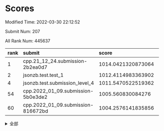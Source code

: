 # Scores

Modified Time: 2022-03-30 22:12:52

Submit Num: 207

All Rank Num: 445637

| rank |               submit               |       score        |       sigma        | pk_num |
| :--- | :--------------------------------- | :----------------- | :----------------- | :----- |
| 1    | cpp.21_12_24.submission-2b2ea0d7   | 1014.0421320873064 | 0.810970820873447  | 8614   |
| 2    | jsonzb.test.test_1                 | 1012.4114983363902 | 0.8095634096462933 | 8613   |
| 4    | jsonzb.test.submission_level_4     | 1011.5470522519362 | 0.8167110564852954 | 8611   |
| 54   | cpp.2022_01_09.submission-5b0e3de2 | 1005.560830084276  | 0.7340290433874955 | 8616   |
| 60   | cpp.2022_01_09.submission-816672bd | 1004.2576141835856 | 0.7040050399648298 | 8610   |


<details>
<summary>全部</summary>

| rank |                 submit                 |       score        |       sigma        | pk_num |
| :--- | :------------------------------------- | :----------------- | :----------------- | :----- |
| 1    | cpp.21_12_24.submission-2b2ea0d7       | 1014.0421320873064 | 0.810970820873447  | 8614   |
| 2    | jsonzb.test.test_1                     | 1012.4114983363902 | 0.8095634096462933 | 8613   |
| 3    | gobigger.level_3.submission_level_3_33 | 1012.3908837815444 | 0.794911303213594  | 8611   |
| 4    | jsonzb.test.submission_level_4         | 1011.5470522519362 | 0.8167110564852954 | 8611   |
| 5    | gobigger.level_3.submission_level_3_3  | 1011.4466564184827 | 0.7656964367970475 | 8609   |
| 6    | gobigger.level_3.submission_level_3_40 | 1011.208907357295  | 0.7744802918415569 | 8609   |
| 7    | gobigger.level_3.submission_level_3_4  | 1011.0850074029357 | 0.7549718568484097 | 8609   |
| 8    | gobigger.level_3.submission_level_3_41 | 1011.0523038673398 | 0.7718539860185165 | 8612   |
| 9    | gobigger.level_3.submission_level_3_39 | 1011.0451840679808 | 0.7462675661439944 | 8614   |
| 10   | gobigger.level_3.submission_level_3_18 | 1010.9691019985005 | 0.7538037175640154 | 8616   |
| 11   | gobigger.level_3.submission_level_3_44 | 1010.9425274352426 | 0.7890758404435009 | 8608   |
| 12   | gobigger.level_3.submission_level_3_29 | 1010.8570490021074 | 0.7483395648050171 | 8612   |
| 13   | gobigger.level_3.submission_level_3_5  | 1010.8317950216438 | 0.767213653051815  | 8610   |
| 14   | gobigger.level_3.submission_level_3_17 | 1010.731248723874  | 0.7560913158183896 | 8614   |
| 15   | gobigger.level_3.submission_level_3_24 | 1010.687804428696  | 0.7610219275273216 | 8605   |
| 16   | gobigger.level_3.submission_level_3_11 | 1010.5036131710038 | 0.755361781267078  | 8617   |
| 17   | gobigger.level_3.submission_level_3_0  | 1010.4354039356269 | 0.8075731569951509 | 8610   |
| 18   | gobigger.level_3.submission_level_3_15 | 1010.4283751524194 | 0.7685915826287657 | 8612   |
| 19   | gobigger.level_3.submission_level_3_13 | 1010.3902961492051 | 0.7746295157850256 | 8613   |
| 20   | gobigger.level_3.submission_level_3_2  | 1010.2649717415854 | 0.7641938271893424 | 8609   |
| 21   | gobigger.level_3.submission_level_3_25 | 1010.1694740122674 | 0.7731386147269547 | 8610   |
| 22   | gobigger.level_3.submission_level_3_49 | 1010.086199395522  | 0.76570846964323   | 8611   |
| 23   | gobigger.level_3.submission_level_3_31 | 1010.0516420790714 | 0.7527461045062271 | 8610   |
| 24   | gobigger.level_3.submission_level_3_38 | 1010.0021667409479 | 0.7623417872265594 | 8612   |
| 25   | gobigger.level_3.submission_level_3_28 | 1009.9772148036596 | 0.7626197710681898 | 8610   |
| 26   | gobigger.level_3.submission_level_3_16 | 1009.9748757092686 | 0.7491628355194349 | 8613   |
| 27   | gobigger.level_3.submission_level_3_12 | 1009.9144750991347 | 0.7605440480929453 | 8611   |
| 28   | gobigger.level_3.submission_level_3_26 | 1009.8178933494097 | 0.735649747563253  | 8618   |
| 29   | gobigger.level_3.submission_level_3_32 | 1009.8157800430827 | 0.7502979501589486 | 8616   |
| 30   | gobigger.level_3.submission_level_3_22 | 1009.7851485798009 | 0.7723229790262053 | 8606   |
| 31   | gobigger.level_3.submission_level_3_19 | 1009.7356655276373 | 0.7295778105281845 | 8614   |
| 32   | gobigger.level_3.submission_level_3_47 | 1009.7187866143935 | 0.7753731481099654 | 8614   |
| 33   | gobigger.level_3.submission_level_3_43 | 1009.6650783146275 | 0.7486141892397241 | 8611   |
| 34   | gobigger.level_3.submission_level_3_35 | 1009.6396937126993 | 0.7688965103808575 | 8610   |
| 35   | gobigger.level_3.submission_level_3_45 | 1009.576245245131  | 0.7511800731993777 | 8611   |
| 36   | gobigger.level_3.submission_level_3_37 | 1009.5756088120181 | 0.7752579679139404 | 8614   |
| 37   | gobigger.level_3.submission_level_3_10 | 1009.5598065766345 | 0.7569185480707696 | 8614   |
| 38   | gobigger.level_3.submission_level_3_48 | 1009.5332796289573 | 0.7332909874545783 | 8612   |
| 39   | gobigger.level_3.submission_level_3_14 | 1009.4909678415531 | 0.7460837380510795 | 8611   |
| 40   | gobigger.level_3.submission_level_3_34 | 1009.4614740367783 | 0.7672679642659622 | 8613   |
| 41   | gobigger.level_3.submission_level_3_23 | 1009.4303914309357 | 0.7424476492832124 | 8619   |
| 42   | gobigger.level_3.submission_level_3_9  | 1009.3977743467785 | 0.7438997763111398 | 8610   |
| 43   | gobigger.level_3.submission_level_3_7  | 1009.3285304194051 | 0.7795198454331795 | 8601   |
| 44   | gobigger.level_3.submission_level_3_42 | 1009.30844735249   | 0.7436156564786299 | 8610   |
| 45   | gobigger.level_3.submission_level_3_8  | 1009.1801841359671 | 0.7455755203747073 | 8613   |
| 46   | gobigger.level_3.submission_level_3_20 | 1009.0940868959036 | 0.7596997844081722 | 8608   |
| 47   | gobigger.level_3.submission_level_3_21 | 1009.0136655817699 | 0.7368925795132062 | 8613   |
| 48   | gobigger.level_3.submission_level_3_6  | 1008.956355240071  | 0.7508383141031615 | 8608   |
| 49   | gobigger.level_3.submission_level_3_30 | 1008.8537225781903 | 0.729755930497247  | 8610   |
| 50   | gobigger.level_3.submission_level_3_46 | 1008.7100092945345 | 0.7345300252271995 | 8614   |
| 51   | gobigger.level_3.submission_level_3_36 | 1008.6595980165032 | 0.7350798995849545 | 8615   |
| 52   | gobigger.level_3.submission_level_3_27 | 1008.5671162730341 | 0.748210216898926  | 8609   |
| 53   | gobigger.level_3.submission_level_3_1  | 1008.5496669249094 | 0.7396975024795428 | 8610   |
| 54   | cpp.2022_01_09.submission-5b0e3de2     | 1005.560830084276  | 0.7340290433874955 | 8616   |
| 55   | gobigger.level_1.submission_level_1_32 | 1004.7885993752163 | 0.7164452657222714 | 8615   |
| 56   | gobigger.level_1.submission_level_1_20 | 1004.7856555585449 | 0.7278099996269735 | 8609   |
| 57   | gobigger.level_1.submission_level_1_11 | 1004.7701485776541 | 0.7162964620278074 | 8608   |
| 58   | gobigger.level_1.submission_level_1_5  | 1004.693205162356  | 0.7292918567354972 | 8611   |
| 59   | gobigger.level_1.submission_level_1_28 | 1004.5808924491591 | 0.7097239723343962 | 8607   |
| 60   | cpp.2022_01_09.submission-816672bd     | 1004.2576141835856 | 0.7040050399648298 | 8610   |
| 61   | gobigger.level_1.submission_level_1_16 | 1004.0814805607919 | 0.7172165112352333 | 8611   |
| 62   | gobigger.level_1.submission_level_1_9  | 1003.9752134530938 | 0.7204819813898512 | 8611   |
| 63   | gobigger.level_1.submission_level_1_8  | 1003.9074011986324 | 0.7112645540530625 | 8616   |
| 64   | gobigger.level_1.submission_level_1_27 | 1003.8322298908008 | 0.7221094668266868 | 8612   |
| 65   | gobigger.level_1.submission_level_1_14 | 1003.7605685976099 | 0.7244061129074242 | 8615   |
| 66   | gobigger.level_1.submission_level_1_15 | 1003.7337136303154 | 0.7136854777081295 | 8609   |
| 67   | gobigger.level_1.submission_level_1_31 | 1003.7313298376974 | 0.7220105927240491 | 8614   |
| 68   | gobigger.level_1.submission_level_1_33 | 1003.7013324840932 | 0.7223678223627806 | 8613   |
| 69   | gobigger.level_1.submission_level_1_44 | 1003.6956979356831 | 0.7107083890129696 | 8608   |
| 70   | gobigger.level_1.submission_level_1_19 | 1003.6926062421624 | 0.7127759483621553 | 8607   |
| 71   | gobigger.level_1.submission_level_1_43 | 1003.654950830738  | 0.7112792316641209 | 8616   |
| 72   | gobigger.level_1.submission_level_1_48 | 1003.6216144057123 | 0.7121009079281637 | 8614   |
| 73   | gobigger.level_1.submission_level_1_30 | 1003.6195358663834 | 0.7182321661838322 | 8614   |
| 74   | gobigger.level_1.submission_level_1_0  | 1003.5578587426223 | 0.7165067155444089 | 8608   |
| 75   | gobigger.level_1.submission_level_1_34 | 1003.5154795668487 | 0.7177976598442658 | 8612   |
| 76   | gobigger.level_1.submission_level_1_49 | 1003.4904214819041 | 0.7318966346935132 | 8618   |
| 77   | gobigger.level_1.submission_level_1_41 | 1003.463568366378  | 0.7215431196648082 | 8607   |
| 78   | gobigger.level_1.submission_level_1_18 | 1003.3938170072756 | 0.7122864350685689 | 8612   |
| 79   | gobigger.level_1.submission_level_1_46 | 1003.3874594173502 | 0.7423476708946932 | 8604   |
| 80   | gobigger.level_1.submission_level_1_45 | 1003.3036701184868 | 0.7199254369698254 | 8606   |
| 81   | gobigger.level_1.submission_level_1_12 | 1003.2660981339951 | 0.7158786583109128 | 8612   |
| 82   | gobigger.level_1.submission_level_1_26 | 1003.245072964461  | 0.7135512588574966 | 8607   |
| 83   | gobigger.level_1.submission_level_1_4  | 1003.1949109687097 | 0.717082171284254  | 8613   |
| 84   | gobigger.level_1.submission_level_1_1  | 1003.1787556535086 | 0.7173376099434917 | 8608   |
| 85   | gobigger.level_1.submission_level_1_36 | 1003.1596564439963 | 0.7097522049457878 | 8613   |
| 86   | gobigger.level_1.submission_level_1_42 | 1003.0882175971885 | 0.7118039715205704 | 8616   |
| 87   | gobigger.level_1.submission_level_1_17 | 1003.042603067756  | 0.7141869255154265 | 8614   |
| 88   | gobigger.level_1.submission_level_1_6  | 1002.9567386118994 | 0.7116534593918059 | 8609   |
| 89   | gobigger.level_1.submission_level_1_10 | 1002.9555077385113 | 0.7191181545821583 | 8610   |
| 90   | gobigger.level_1.submission_level_1_39 | 1002.934104100356  | 0.7271051121238286 | 8611   |
| 91   | gobigger.level_1.submission_level_1_38 | 1002.9056995182186 | 0.7140051316039305 | 8607   |
| 92   | gobigger.level_1.submission_level_1_29 | 1002.896084058039  | 0.7140055420819286 | 8612   |
| 93   | gobigger.level_1.submission_level_1_47 | 1002.7810411901398 | 0.7145802930810776 | 8609   |
| 94   | gobigger.level_1.submission_level_1_35 | 1002.7442344644784 | 0.7107908305984626 | 8612   |
| 95   | gobigger.level_1.submission_level_1_23 | 1002.7202892956078 | 0.7164577895199973 | 8612   |
| 96   | gobigger.level_1.submission_level_1_7  | 1002.6877873118913 | 0.7086465116334707 | 8611   |
| 97   | gobigger.level_1.submission_level_1_37 | 1002.6709063728947 | 0.7056835509234564 | 8610   |
| 98   | gobigger.level_1.submission_level_1_40 | 1002.5666951613015 | 0.7117104407393258 | 8611   |
| 99   | gobigger.level_1.submission_level_1_25 | 1002.5141160837005 | 0.7070391575075025 | 8611   |
| 100  | gobigger.level_1.submission_level_1_22 | 1002.3244308205367 | 0.7264292887112149 | 8609   |
| 101  | gobigger.level_1.submission_level_1_13 | 1002.2454314010201 | 0.7144520989380341 | 8608   |
| 102  | gobigger.level_1.submission_level_1_2  | 1002.2302776143007 | 0.7149092509985212 | 8612   |
| 103  | gobigger.level_1.submission_level_1_3  | 1002.1117177929817 | 0.706959551844014  | 8608   |
| 104  | gobigger.level_1.submission_level_1_24 | 1002.1018930290948 | 0.7081758148551595 | 8615   |
| 105  | gobigger.level_1.submission_level_1_21 | 1001.5262220237433 | 0.7091775032347869 | 8614   |
| 106  | gobigger.random.submission_random_10   | 997.3260379953189  | 0.7033366507325034 | 8619   |
| 107  | gobigger.random.submission_random_44   | 997.181351911825   | 0.7156977510884627 | 8608   |
| 108  | gobigger.random.submission_random_11   | 996.7845493532698  | 0.7112551833043641 | 8613   |
| 109  | gobigger.random.submission_random_15   | 996.7377713112054  | 0.7212101278397517 | 8612   |
| 110  | gobigger.random.submission_random_12   | 996.6915798237836  | 0.7022367094677953 | 8606   |
| 111  | gobigger.random.submission_random_4    | 996.6472971204431  | 0.7059058002689319 | 8607   |
| 112  | gobigger.random.submission_random_3    | 996.6285614320129  | 0.7224296618512317 | 8617   |
| 113  | gobigger.random.submission_random_7    | 996.5924901622843  | 0.6999860575907515 | 8613   |
| 114  | gobigger.random.submission_random_23   | 996.5355293454844  | 0.70916477977072   | 8612   |
| 115  | gobigger.random.submission_random_42   | 996.4998751456674  | 0.7111931986792791 | 8614   |
| 116  | gobigger.random.submission_random_1    | 996.453561351958   | 0.717720521342489  | 8616   |
| 117  | gobigger.random.submission_random_22   | 996.3657179315787  | 0.7127601933322613 | 8614   |
| 118  | gobigger.random.submission_random_41   | 996.3558387592983  | 0.7038128589416527 | 8615   |
| 119  | gobigger.random.submission_random_0    | 996.3493180507287  | 0.6955728341144312 | 8607   |
| 120  | gobigger.random.submission_random_13   | 996.3210395091751  | 0.7113911702825058 | 8613   |
| 121  | gobigger.random.submission_random_49   | 996.2361396683456  | 0.702328271986256  | 8608   |
| 122  | gobigger.random.submission_random_32   | 996.1713447565728  | 0.703321709537848  | 8608   |
| 123  | gobigger.random.submission_random_46   | 996.1250408230923  | 0.7125360436001379 | 8615   |
| 124  | gobigger.random.submission_random_26   | 996.0654366908298  | 0.7065209373096064 | 8611   |
| 125  | gobigger.random.submission_random_29   | 996.0467988798391  | 0.6949804513958484 | 8612   |
| 126  | gobigger.random.submission_random_30   | 996.0444429886513  | 0.7401323448136499 | 8614   |
| 127  | gobigger.random.submission_random_16   | 996.0256483110143  | 0.7036680990076095 | 8610   |
| 128  | gobigger.random.submission_random_48   | 995.9494783433388  | 0.7062576168757961 | 8615   |
| 129  | gobigger.random.submission_random_2    | 995.9180349128346  | 0.7229535351986056 | 8612   |
| 130  | gobigger.random.submission_random_27   | 995.9138507099866  | 0.7097619051707446 | 8607   |
| 131  | gobigger.random.submission_random_35   | 995.9086894216123  | 0.7072404180644851 | 8614   |
| 132  | gobigger.random.submission_random_6    | 995.8853262521646  | 0.7013599049300362 | 8614   |
| 133  | gobigger.random.submission_random_40   | 995.8802962154907  | 0.7199668258448573 | 8608   |
| 134  | gobigger.random.submission_random_43   | 995.8683422094958  | 0.7198156586576786 | 8608   |
| 135  | gobigger.random.submission_random_37   | 995.8063349971994  | 0.7014487609497613 | 8608   |
| 136  | gobigger.random.submission_random_19   | 995.7977594218092  | 0.6979689918373942 | 8613   |
| 137  | gobigger.random.submission_random_47   | 995.7745597531388  | 0.71419993640936   | 8609   |
| 138  | gobigger.random.submission_random_9    | 995.700165235876   | 0.7146230598316001 | 8613   |
| 139  | gobigger.random.submission_random_8    | 995.6910351421585  | 0.7092968406437015 | 8609   |
| 140  | gobigger.random.submission_random_5    | 995.6691987218551  | 0.7226401794303839 | 8616   |
| 141  | gobigger.random.submission_random_24   | 995.6653332920705  | 0.7037103346352234 | 8608   |
| 142  | gobigger.random.submission_random_17   | 995.5851057962201  | 0.7132394281305174 | 8614   |
| 143  | gobigger.random.submission_random_20   | 995.5470320538551  | 0.7331564375737096 | 8614   |
| 144  | gobigger.random.submission_random_18   | 995.4931889807598  | 0.7216172049068204 | 8610   |
| 145  | gobigger.random.submission_random_31   | 995.4731333467012  | 0.7131976718535329 | 8611   |
| 146  | gobigger.random.submission_random_14   | 995.4543514712342  | 0.7121915590274358 | 8615   |
| 147  | gobigger.random.submission_random_25   | 995.3400495764776  | 0.7076247375551317 | 8612   |
| 148  | gobigger.random.submission_random_34   | 995.3359100523078  | 0.713935483286915  | 8617   |
| 149  | gobigger.random.submission_random_28   | 995.3224479705013  | 0.706036221393906  | 8609   |
| 150  | gobigger.random.submission_random_39   | 995.3048826807346  | 0.707046974559563  | 8610   |
| 151  | gobigger.random.submission_random_36   | 995.299908681546   | 0.7167447012187127 | 8609   |
| 152  | gobigger.random.submission_random_38   | 995.0820371383038  | 0.7090879686885445 | 8608   |
| 153  | gobigger.random.submission_random_45   | 995.079514328879   | 0.7174810924873656 | 8616   |
| 154  | gobigger.random.submission_random_33   | 994.9641006166654  | 0.7275612888824161 | 8612   |
| 155  | gobigger.random.submission_random_21   | 994.2294086382702  | 0.7171036463884543 | 8611   |
| 156  | gobigger.level_2.submission_level_2_24 | 993.9301811640706  | 0.7360257672171855 | 8615   |
| 157  | gobigger.level_2.submission_level_2_30 | 993.9144183748053  | 0.731308322471883  | 8610   |
| 158  | gobigger.level_2.submission_level_2_38 | 993.7637344258267  | 0.7341879113539166 | 8615   |
| 159  | gobigger.level_2.submission_level_2_44 | 993.6904150046146  | 0.7192118199713703 | 8612   |
| 160  | gobigger.level_2.submission_level_2_45 | 993.6370894345554  | 0.7296673323245906 | 8606   |
| 161  | gobigger.level_2.submission_level_2_13 | 993.5200357157781  | 0.7365262710929567 | 8613   |
| 162  | gobigger.level_2.submission_level_2_31 | 993.4565933852398  | 0.7538350378337562 | 8610   |
| 163  | gobigger.level_2.submission_level_2_6  | 993.3637645133816  | 0.7403385051981816 | 8609   |
| 164  | gobigger.level_2.submission_level_2_42 | 993.1617072674383  | 0.7333766793315084 | 8612   |
| 165  | gobigger.level_2.submission_level_2_47 | 992.9132888347082  | 0.7349261618145314 | 8610   |
| 166  | gobigger.level_2.submission_level_2_18 | 992.7641582332975  | 0.7446834413852251 | 8612   |
| 167  | gobigger.level_2.submission_level_2_46 | 992.6811441891931  | 0.7432654941018814 | 8611   |
| 168  | gobigger.level_2.submission_level_2_28 | 992.6108532379852  | 0.7373818490228321 | 8610   |
| 169  | gobigger.level_2.submission_level_2_43 | 992.5914539101158  | 0.751804727322532  | 8612   |
| 170  | gobigger.level_2.submission_level_2_1  | 992.5898869885494  | 0.7408891593120281 | 8615   |
| 171  | gobigger.level_2.submission_level_2_34 | 992.5512056287472  | 0.7375640044001218 | 8611   |
| 172  | gobigger.level_2.submission_level_2_20 | 992.5120755626087  | 0.7467333652127135 | 8609   |
| 173  | gobigger.level_2.submission_level_2_22 | 992.4363044667143  | 0.7671019107495832 | 8615   |
| 174  | gobigger.level_2.submission_level_2_8  | 992.4202315626742  | 0.7446570919097474 | 8612   |
| 175  | gobigger.level_2.submission_level_2_17 | 992.4076430362901  | 0.7303270749237368 | 8607   |
| 176  | gobigger.level_2.submission_level_2_23 | 992.4007066298324  | 0.7392704930521296 | 8611   |
| 177  | gobigger.level_2.submission_level_2_5  | 992.3730299553847  | 0.7352701976218539 | 8611   |
| 178  | gobigger.level_2.submission_level_2_9  | 992.294969547022   | 0.743199854517685  | 8609   |
| 179  | gobigger.level_2.submission_level_2_41 | 992.2734562707889  | 0.7476091196923426 | 8615   |
| 180  | gobigger.level_2.submission_level_2_4  | 992.2709169893188  | 0.7370364156588969 | 8612   |
| 181  | gobigger.level_2.submission_level_2_21 | 992.237701330328   | 0.7339785308299804 | 8608   |
| 182  | gobigger.level_2.submission_level_2_25 | 992.1905708983097  | 0.7459825413913332 | 8610   |
| 183  | gobigger.level_2.submission_level_2_16 | 992.1678177029019  | 0.7445839184838086 | 8608   |
| 184  | gobigger.level_2.submission_level_2_2  | 992.1570242469575  | 0.7438856482930073 | 8607   |
| 185  | gobigger.level_2.submission_level_2_49 | 992.084748598918   | 0.7384390702888879 | 8612   |
| 186  | gobigger.level_2.submission_level_2_14 | 992.0806280081964  | 0.7375692934223722 | 8616   |
| 187  | gobigger.level_2.submission_level_2_29 | 992.0283454465014  | 0.7562976046873816 | 8610   |
| 188  | gobigger.level_2.submission_level_2_36 | 992.0236184037277  | 0.740225265792898  | 8610   |
| 189  | gobigger.level_2.submission_level_2_19 | 991.9934068198398  | 0.7450108000714233 | 8616   |
| 190  | gobigger.level_2.submission_level_2_35 | 991.9100277038532  | 0.75122052947373   | 8619   |
| 191  | gobigger.level_2.submission_level_2_48 | 991.8400337407639  | 0.7330497103086977 | 8613   |
| 192  | gobigger.level_2.submission_level_2_0  | 991.7745103663926  | 0.7596595957055016 | 8608   |
| 193  | gobigger.level_2.submission_level_2_15 | 991.5777325722066  | 0.7726960035893724 | 8613   |
| 194  | gobigger.level_2.submission_level_2_37 | 991.5451145589095  | 0.7446862580437006 | 8608   |
| 195  | gobigger.level_2.submission_level_2_33 | 991.5058556755507  | 0.7374203190559186 | 8608   |
| 196  | gobigger.level_2.submission_level_2_7  | 991.487487948998   | 0.7617172671748569 | 8610   |
| 197  | gobigger.level_2.submission_level_2_3  | 991.4670956154566  | 0.7528448904482767 | 8610   |
| 198  | gobigger.level_2.submission_level_2_12 | 991.3822612234137  | 0.7473125415265965 | 8607   |
| 199  | gobigger.level_2.submission_level_2_39 | 991.2692375954086  | 0.7659464159260234 | 8614   |
| 200  | gobigger.level_2.submission_level_2_40 | 990.9670232701606  | 0.7589970643734527 | 8612   |
| 201  | gobigger.level_2.submission_level_2_32 | 990.8678284501693  | 0.7588683564665343 | 8615   |
| 202  | gobigger.level_2.submission_level_2_10 | 990.8451965415837  | 0.7642298568951972 | 8611   |
| 203  | gobigger.level_2.submission_level_2_26 | 990.6654411522262  | 0.7784589292606935 | 8614   |
| 204  | gobigger.level_2.submission_level_2_11 | 990.5916829026414  | 0.7622218089354889 | 8606   |
| 205  | gobigger.level_2.submission_level_2_27 | 990.3786317080655  | 0.7626036658228903 | 8611   |
| 206  | gobigger.none.submission_none_0        | 979.7253250097158  | 1.321744731696657  | 8611   |
| 207  | gobigger.none.submission_none_1        | 977.0479628653773  | 1.4752480948253075 | 8608   |

</details>